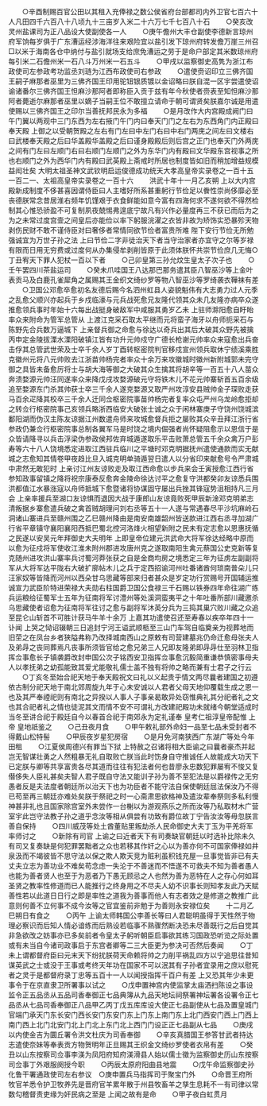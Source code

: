 <!-- { "loadSidebar": true } -->
　　○辛酉制赐百官公田以其租入充俸禄之数公侯省府台部都司内外卫官七百六十人凡田四千六百八十八顷九十三亩岁入米二十六万七千七百八十石
　　○癸亥改灵州盐课司为正八品设大使副使各一人
　　○庚午儋州大丰仓副使李德新言琼州府军饷每岁俱于广东漕运经涉海洋往来艰险宜以盐引发下琼州府转发儋万崖三州召□以米于海南各仓中纳付与盐引就场支给庶免漕运之劳于是命户部定其米数琼州府每引米二石儋州米一石八斗万州米一石五斗
　　○甲戌以监察御史高隽为浙江布政使司左参政考功监丞刘琏为江西布政使司右参政
　　○遣使赍诏印立三佛齐国王嗣子麻那者巫里为三佛齐国王印用驼钮银质镀以金诏略曰朕自混一区宇尝遣使诏谕诸番尔三佛齐国王怛麻沙那阿者即称臣入贡于兹有年今秋使者赍表至知怛麻沙那阿者薨逝尔麻那者巫里以嫡子当嗣王位不敢擅立请命于朝可谓贤矣朕嘉尔诚是用遣使赐以三佛齐国王之印尔当善抚邦民永为多福
　　○是月改作大内宫殿成阙门曰午门翼以两观中三门东西为左右掖门午门内曰奉天门门之左右为东西角门内正殿曰奉天殿  上御之以受朝贺殿之左右有门左曰中左门右曰中右门两庑之间左曰文楼右曰武楼奉天殿之后曰华盖殿华盖殿之后曰谨身殿殿后则后宫之正门也奉天门外两庑之间有门左曰左顺门右曰右顺门左顺门之外为东华门内有殿曰文华殿东宫视事之所也右顺门之外为西华门内有殿曰武英殿上斋戒时所居也制度皆如旧而稍加增益规模益闳壮矣
大明太祖圣神文武钦明启运俊德成功统天大孝高皇帝实录卷之一百十五
一百二一、太祖高皇帝实录卷之一百十六
　　洪武十年十一月乙亥朔  上以大内宫殿新成制度不侈甚喜因谓侍臣曰人主嗜好所系甚重躬行节俭足以餋性崇尚侈靡必至丧德朕常念昔居淮右频年饥馑艰于衣食鲜能如意今富有四海何求不遂何欲不得然检制其心惟恐骄盈不可复制夙夜兢惕弗遑底宁故凡有兴作必量度再三不获已而后为之为之未常过度宫壸之间皇后亦能俭以率下躬服浣濯之衣皆非故为矫饰实恐暴殄天物剥伤民财不敢不谨侍臣对曰奢侈者常情同欲节俭者富贵所难  陛下安行节俭无所勉强诚宜为万世子孙之法  上曰节俭二字非徒治天下者当守治家者亦宜守之尔等岁禄有限而日用无穷费或过度何从办集侵牟剥削皆原于此须体朕怀共崇节俭庶几无悔○丁丑宥天下罪人犯杖一百以下者
　　○己卯皇第三孙允炆生皇太子次子也
　　○壬午罢四川茶盐运司
　　○癸未爪哇国王八达那巴那务遣其臣八智巫沙等上金叶表贡马及白鹿孔雀犀角之属赐其王金织文绮纱罗等物八智巫沙等罗绮袭衣鞾袜有差
　　○卫国公邓愈卒愈初名友德后赐今名泗州虹县人姿貌魁伟有大志勇力过人元季之乱愈父顺兴亦起兵于乡戍临濠与元兵战死愈兄友隆代领其众未几友隆亦病卒众遂推愈领兵事时年始十六每出战挺身破敌军中咸服其勇岁乙未  上驻师滁阳愈自盱眙率众来附命为管军总管从  上渡江克采石取太平继而元将蛮子海牙以舟师扼采石与陈野先合兵数万逼城下  上亲督兵御之命愈与徐达以奇兵出其后大破其众野先被擒丙申定金陵拔溧水溧阳破镇江皆有功升元帅戍守广德长枪谢元帅率众来寇愈出兵奋击俘其总管武世荣及士卒千余人岁丁酉转枢密院判官移戍宣州领兵取休宁绩溪乘胜克徽州元将八元帅败去江浙苗帅杨完者率众十余万来攻徽城时徽州新附城郭未完守御之具皆未备愈厉将士与胡大海等御之大破其众生擒其将胡辛等一百五十八人苗众奔溃婺源元帅汪同遂率众来降戊戌攻婺源破元守将铁木儿不花元帅寨斩首五百余级追至婺源东门杀其帅获士卒三千余人遂克婺源又取严州攻淳安县贼帅金子琛败走获马百余疋降其校卒三千余人迁同佥枢密院事苗帅杨完者复率众屯严州乌龙岭愈拒却之转佥行枢密院事己亥领兵略浙西临安大破张士诚之众于闲林寨庚子守饶州饶城滨鄱阳湖而伪汉主陈友谅据江州数遣舟师来攻城愈督兵拒之屡败其众辛丑拜江浙行省参政仍兼佥行枢密院事总制各翼军马是时饶之境内倔强者尚怀疑阻愈示以恩信于是众皆请降寻以兵击浮梁伪参政侯邦佐弃城遁遂取乐平击败萧总管五千余众禽万户彭寿等六十八人饶境悉定进取江西驻兵临川之平塘时邓克明据抚州遣使通款而实无献城之志愈知其情卷甲夜趋比旦入城克明单骑遁翌日遣人以分省印来献愈号令严肃城中肃然无敢犯时  上亲讨江州友谅败走及取江西命愈以步兵来会壬寅授愈江西行省参知政事留镇之降将祝宗康泰反愈奔金陵命徐达讨平之愈复守洪都癸卯友谅悉兵围洪都值江水暴涨寇以舟师抵城下愈暨诸将协谋固守屡出兵挫其锋寇势沮相持凡三月会  上亲率援兵至湖口友谅惧而退因大战于康郎山友谅竟败死甲辰新淦邓克明弟志清叛据乡寨愈遣兵破之禽首贼胡理问刘右丞等五十一人遂与常遇春尽平沙坑麻岭石洞诸山寨进兵至赣州围之乙巳赣州降由是南安南雄韶州皆送款进江西右丞寻加湖广行省平章镇守襄阳襄阳西抵巴蜀北控河洛烽火相望新附之民未有定志愈以恩惠抚循之民遂以安吴元年拜御史大夫明年  上即皇帝位建元洪武命大将军徐达经略中原而以愈为征戍将军使收江淮未附州郡进攻唐州克之遂取南阳生禽元蔡国公史克新等复克随州进攻洪山寨率兵讨蜀河莽张获之自是金商均房之境悉定三年为征虏左副副将军从大将军达平陇右大破扩廓帖木儿之兵于定西招谕河州吐番诸酋何琐南普朵儿只汪家奴等皆降而河州以西朵甘乌思藏等部来归者甚众是岁定功行赏赐号开国辅运推诚宣力武臣阶特进荣禄大夫勋右柱国爵卫国公食禄三千石赐以铁券四年命往湖广练兵运粮给征蜀军士五年为征南将军讨澧州等处溪洞蛮夷平之十年吐番所部川藏邀杀乌思藏使者诏愈为征南将军往讨之愈与副将军沐英分兵为三捣其巢穴败川藏之众追至昆仑山斩首不可胜计获马牛羊十余万  上嘉其功遣使召还至寿春以疾卒年四十一讣闻  上哭之恸诏辍朝三日追封宁河王谥武顺柩至三山门车驾自临奠亲为视葬地而旧茔之在凤台乡者狭隘弗称乃改择城南西山之原敕有司营建墓兆仍命迁愈母张夫人及弟冔之丧同葬焉凡丧事所须皆官给之愈兄弟三人兄即友隆弟即冔冔仕至羽林卫指挥佥事愈长子镇袭爵改封申国公次子铭西安卫指挥佥事愈沉毅简重谦恭慎密事母夫人以孝抚弟之幼孤能致其爱尤能敬礼儒士盖不独有将帅之略而兼有士君子之行云
　　○丁亥冬至始合祀天地于奉天殿祝文曰礼以义起贵乎情文两尽曩者建国之初遵依古制分祀天地于南北郊周旋九年于心未安诚以人君者父母天地仰覆载生成之恩一也及其严奉禋祀则有南北之异揆以人事人子事亲曷敢异处窃惟典礼其分祀者礼之文也其合祀者礼之情也徒泥其文而情不安不可谓礼方改建祀殿功未就绪今朝堂适成时当冬至讲合祀于殿廷自今以春首合祀于南郊永为定礼谨奉  皇考仁祖淳皇帝配惟  上帝  皇地祇鉴之
　　○己丑夜月食
　　○甲午敕礼部外命妇一品至七品未受封者不得戴山松特髻
　　○甲辰夜岁星犯房宿
　　○是月免河南狭西广东湖广等处今年田租
　　○江夏侯周德兴有罪当下狱  上特赦之召诸将相大臣谕之曰曩者豪杰并起岂无智谋壮勇之人然粗暴无礼自取败亡朕当此时饬身自守推诚任人故能成大功天下已定朕与卿等共享富贵各尽其道而往往有犯法者何也昔廖永忠数犯罪屡宥不悛又复僣侈失人臣礼甚矣夫智人君子既自守法又能训子孙为善不至犯法是以爵禄传之无穷愚者反是夫法度者朝廷所以治天下也为功臣者不能守法自保使朝廷屈法保汝乃不得已苟至再三朝廷亦难处矣朕于祭祀之时一心斋肃思欲格神及遣汝辈奉祭则多私利慢神甚非礼也且国家除宫室外未尝作一台榭以为游观燕乐之所而汝等乃私取材木广营室宇此岂守法教子孙之道乎念汝等相从俱尝有功致有爵位故丁宁告汝汝等毋忽朕言善自保持
　　○四川威茂等处土酋董贴里叛劫杀人民命御史大夫丁玉为平羌将军率师讨之
　　○新除有司官  上谕之曰近者天下有司奏缺官朝廷以时选补比除未久有司又复奏缺是何犯罪罢黜者之众也若移其作奸之心以为善亦何不可国家俸禄如井泉汲而不竭彼皆不思守法以保之欺人欺天竞为赃利虽积钱充屋一旦事觉皆非已有夫丈夫立志为善功业不难矣苟念虑一失沦于不善迷而不悟遂不可救夫不知为善者愚人也能为善者贤人也至于为恶者乃下愚无顾忌之人也然为善为恶特在人之存心何如耳圣贤之教率性修道而已人能推行之终身用之不尽夫人幼不识事长则知孝友此乃天赋善性若以此道日日行之即是率性之道我为善事而他人有志者效之是修道之教推广此意则何善不立何事不成今汝等之官宜鉴前非勉于为善则永安禄位矣
　　十二月乙巳朔日有食之
　　○丙午  上谕太师韩国公李善长等曰人君聪明虽得于天性然于物理必察识而后知人情必谙练而后熟设若临事不熟骤然断决恐未尽善既行之后自觉其非急欲改之妨事亦已多矣前者令皇太子躬听朝臣启事欲其练习国政恐听览之际处置或有未当自今诸司政事启于东宫者卿等二三大臣更为参决可否然后奏闻
　　○丁未上谓都督府臣曰元末天下纷扰朕荷天命赖将帅之力削平祸乱四方以宁追思往昔知谋英武之士或没于王事或考终天年功在国家不可以泯其有子孙者宜录用之庶以慰死者之灵于是都督府录丁忠等五百十一人以闻授指挥千百户有差  上又恐其年少未更事令于在京直隶卫所署事以试之
　　○戊申置神宫内使监掌太庙洒扫陈设之事设监令正五品丞从五品司香奉御正七品典簿从九品天地坛祠祭署神坛署各设署令正七品丞从七品司香奉御正八品甲乙丙丁戊五库库设大使正七品副使从七品及置皇城门官端门承天门东长安门西长安门东安门东上门东上南门东上北门西安门西上门西上南门西上北门北安门北上门北上东门北上西门门设正正七品副从七品
　　○庚戌以内使金吉为圜丘署令洪文杜庆为司香奉御
　　○辛亥真腊国王参答甘武者持达志遣使奈妹等奉表贡方物贺明年正旦赐其王织金文绮纱罗使者衣帛有差
　　○癸丑以山东按察司佥事李渼为凤阳府知府渼滑县人始以儒士徵为监察御史历山东按察司佥事丁外艰服阕授今职
　　○丙辰太原府阳曲县地震
　　○戊午命监察御史孙化鲁干署通政使司左右参议　○庚申置兵马指挥司于聚宝门外
　　○命晋王府所牧官羊悉令护卫牧养先是晋府官羊累年散于州县牧畜羊之孳生息耗不一有司律以常数勾稽督责吏缘为奸民病之至是  上闻之故有是命
　　○甲子夜白虹贯月
